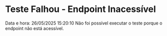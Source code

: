 # Teste Falhou - Endpoint Inacessível
Data e hora: 26/05/2025 15:20:10
Não foi possível executar o teste porque o endpoint não está acessível.
